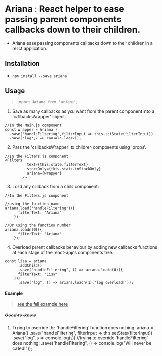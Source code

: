 # Ariana : React helper to ease passing parent components callbacks down to their children.

* Ariana ease passing components callbacks down to their children in a react application.

## Installation

* `npm install --save ariana`

## Usage

> `import Ariana from 'ariana';`

1. Save as many callbacks as you want from the parent component into a 'callbacksWrapper' object.

```
//In the Main.js component
const wrapper = Ariana()
  .save('handleFiltering',filterInput => this.setState(filterInput))
  .save('log',x => console.log(x));
```

2. Pass the 'callbacksWrapper' to children components using 'props'.

```
//In the Filters.js component
<Filters
          text={this.state.filterText}
          stockOnly={this.state.inStockOnly}
          ariana={wrapper}
        />
```

3. Load any callback from a child component:

```
//In the Filters.js component

//using the function name
ariana.load('handleFiltering')({
      filterText: "Ariana"
    });

//Or using the function number
ariana.loadn(0)({
      filterText: "Ariana"
    });
```

4. Overload parent callbacks behaviour by adding new callbacks functions at each stage of the react-app's components tree.

```
const lisa = ariana
      .addChild()
      .save("handleFiltering", () => ariana.loadn(0)({
      filterText: "Lisa"
    }))
      .save("log", () => ariana.loadn(1)("log overload!"));
```

#### Example

> [see the full example here](https://github.com/tutanck/Ariana/tree/master/example)

##### Good-to-know

1. Trying to override the 'handleFiltering' function does nothing:
   ariana = Ariana()
   .save("handleFiltering", filterInput => this.setState(filterInput))
   .save("log", s => console.log(s))
   //trying to override 'handleFiltering' does nothing!
   .save("handleFiltering", () => console.log("Will never be called!"));
